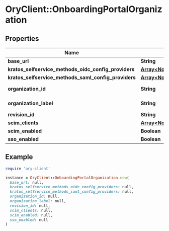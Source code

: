 # OryClient::OnboardingPortalOrganization

## Properties

| Name | Type | Description | Notes |
| ---- | ---- | ----------- | ----- |
| **base_url** | **String** |  |  |
| **kratos_selfservice_methods_oidc_config_providers** | [**Array&lt;NormalizedProjectRevisionThirdPartyProvider&gt;**](NormalizedProjectRevisionThirdPartyProvider.md) |  |  |
| **kratos_selfservice_methods_saml_config_providers** | [**Array&lt;NormalizedProjectRevisionSAMLProvider&gt;**](NormalizedProjectRevisionSAMLProvider.md) |  |  |
| **organization_id** | **String** | Organization ID | [optional] |
| **organization_label** | **String** | Organization Label | [optional] |
| **revision_id** | **String** |  |  |
| **scim_clients** | [**Array&lt;NormalizedProjectRevisionScimClient&gt;**](NormalizedProjectRevisionScimClient.md) |  |  |
| **scim_enabled** | **Boolean** |  |  |
| **sso_enabled** | **Boolean** |  |  |

## Example

```ruby
require 'ory-client'

instance = OryClient::OnboardingPortalOrganization.new(
  base_url: null,
  kratos_selfservice_methods_oidc_config_providers: null,
  kratos_selfservice_methods_saml_config_providers: null,
  organization_id: null,
  organization_label: null,
  revision_id: null,
  scim_clients: null,
  scim_enabled: null,
  sso_enabled: null
)
```

